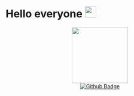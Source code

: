 <!--### Hello everyone 👋-->

<h1>
  Hello everyone
  <img src="https://media.giphy.com/media/hvRJCLFzcasrR4ia7z/giphy.gif" width="30px"/>
</h1>
<div id="header" align="center">
  <img src="https://media.giphy.com/media/ryRe2vuYIQ3RQ5eMtY/giphy.gif" width="150"/>
</div>
<div id="badges"  align="center">
  <a href="https://github.com/skwasimrazzak">
    <img src="https://img.shields.io/badge/Github-white?style=for-the-badge&logo=twitter&logoColor=white" alt="Github Badge"/>
  </a>
</div>

